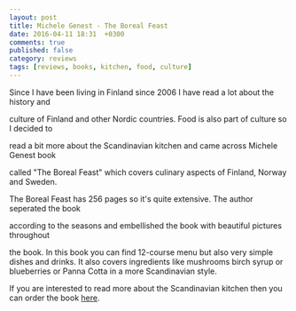 ```yaml
---
layout: post
title: Michele Genest - The Boreal Feast
date: 2016-04-11 18:31  +0300
comments: true
published: false
category: reviews
tags: [reviews, books, kitchen, food, culture]
---
```

Since I have been living in Finland since 2006 I have read a lot about the history and 

culture of Finland and other Nordic countries. Food is also part of culture so I decided to 

read a bit more about the Scandinavian kitchen and came across Michele Genest book 

called "The Boreal Feast" which covers culinary aspects of Finland, Norway and Sweden.

The Boreal Feast has 256 pages so it's quite extensive. The author seperated the book 

according to the seasons and embellished the book with beautiful pictures throughout 

the book. In this book you can find 12-course menu but also very simple dishes and drinks. It also covers ingredients like mushrooms birch syrup or blueberries or Panna Cotta in a more Scandinavian style.

If you are interested to read more about the Scandinavian kitchen then you can order the book <a href="http://www.amazon.com/gp/product/1550176277/ref=as_li_tl?ie=UTF8&camp=1789&creative=9325&creativeASIN=1550176277&linkCode=as2&tag=hikeve-20&linkId=3EZE73DXNHX57DY6">here</a>.
